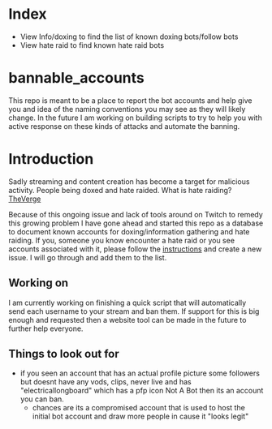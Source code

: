 # Index
- View Info/doxing to find the list of known doxing bots/follow bots
- View hate raid to find known hate raid bots

# bannable_accounts
This repo is meant to be a place to report the bot accounts and help give you and idea of the naming conventions you may see as they will likely change. In the future I am working on building scripts to try to help you with active response on these kinds of attacks and automate the banning.


# Introduction
Sadly streaming and content creation has become a target for malicious activity. People being doxed and hate raided. What is hate raiding? [TheVerge](https://www.theverge.com/2021/8/11/22620874/twitch-implements-improved-chat-filters#:~:text=In%20hate%20raids%2C%20a%20streamer,with%20hate%20speech%20and%20harassment.)

Because of this ongoing issue and lack of tools around on Twitch to remedy this growing problem I have gone ahead and started this repo as a database to document known accounts for doxing/information gathering and hate raiding. If you, someone you know encounter a hate raid or you see accounts associated with it, please follow the [instructions](https://github.com/defcantgame/bannable_accounts/issues/1) and create a new issue. I will go through and add them to the list.

## Working on
I am currently working on finishing a quick script that will automatically send each username to your stream and ban them. If support for this is big enough and requested then a website tool can be made in the future to further help everyone.


## Things to look out for
- if you seen an account that has an actual profile picture some followers but doesnt have any vods, clips, never live and has "electricallongboard" which has a pfp icon Not A Bot then its an account you can ban.
  - chances are its a compromised account that is used to host the initial bot account and draw more people in cause it "looks legit"